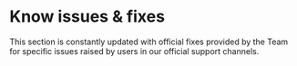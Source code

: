 # Know issues & fixes

This section is constantly updated with official fixes provided by the Team for specific issues raised by users in our official support channels.
